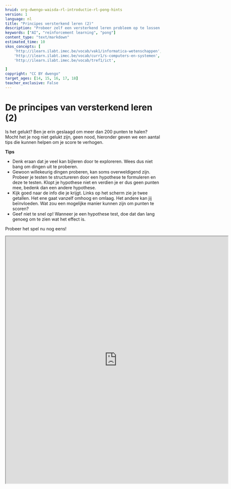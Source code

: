 ```yaml
---
hruid: org-dwengo-waisda-rl-introductie-rl-pong-hints
version: 1
language: nl
title: "Principes versterkend leren (2)"
description: "Probeer zelf een versterkend leren probleem op te lossen."
keywords: ["AI", "reïnforcement learning", "pong"]
content_type: "text/markdown"
estimated_time: 10
skos_concepts: [
    'http://ilearn.ilabt.imec.be/vocab/vak1/informatica-wetenschappen', 
    'http://ilearn.ilabt.imec.be/vocab/curr1/s-computers-en-systemen',
    'http://ilearn.ilabt.imec.be/vocab/tref1/ict',

]
copyright: "CC BY dwengo"
target_ages: [14, 15, 16, 17, 18]
teacher_exclusive: False
---
```


# De principes van versterkend leren (2)

Is het gelukt? Ben je erin geslaagd om meer dan 200 punten te halen? Mocht het je nog niet gelukt zijn, geen nood, hieronder geven we een aantal tips die kunnen helpen om je score te verhogen.

**Tips**
- Denk eraan dat je veel kan bijleren door te exploreren. Wees dus niet bang om dingen uit te proberen.
- Gewoon willekeurig dingen proberen, kan soms overweldigend zijn. Probeer je testen te structureren door een hypothese te formuleren en deze te testen. Klopt je hypothese niet en verdien je er dus geen punten mee, bedenk dan een andere hypothese.
- Kijk goed naar de info die je krijgt. Links op het scherm zie je twee getallen. Het ene gaat vanzelf omhoog en omlaag. Het andere kan jij beïnvloeden. Wat zou een mogelijke manier kunnen zijn om punten te scoren?
- Geef niet te snel op! Wanneer je een hypothese test, doe dat dan lang genoeg om te zien wat het effect is.

Probeer het spel nu nog eens!

<iframe src="https://dwengo.org/absp" title="Voorbeeld van een convolutie" width="720px" height="800px"></iframe>